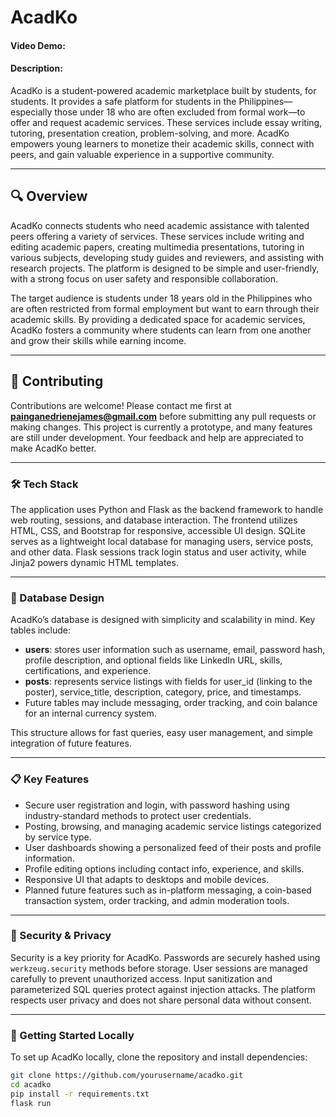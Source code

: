 # AcadKo  
#### Video Demo:  <URL HERE>  
#### Description:  
AcadKo is a student-powered academic marketplace built by students, for students. It provides a safe platform for students in the Philippines—especially those under 18 who are often excluded from formal work—to offer and request academic services. These services include essay writing, tutoring, presentation creation, problem-solving, and more. AcadKo empowers young learners to monetize their academic skills, connect with peers, and gain valuable experience in a supportive community.

---

## 🔍 Overview

AcadKo connects students who need academic assistance with talented peers offering a variety of services. These services include writing and editing academic papers, creating multimedia presentations, tutoring in various subjects, developing study guides and reviewers, and assisting with research projects. The platform is designed to be simple and user-friendly, with a strong focus on user safety and responsible collaboration.

The target audience is students under 18 years old in the Philippines who are often restricted from formal employment but want to earn through their academic skills. By providing a dedicated space for academic services, AcadKo fosters a community where students can learn from one another and grow their skills while earning income.

---

## 🤝 Contributing

Contributions are welcome! Please contact me first at **painganedrienejames@gmail.com** before submitting any pull requests or making changes. This project is currently a prototype, and many features are still under development. Your feedback and help are appreciated to make AcadKo better.

---

### 🛠 Tech Stack

The application uses Python and Flask as the backend framework to handle web routing, sessions, and database interaction. The frontend utilizes HTML, CSS, and Bootstrap for responsive, accessible UI design. SQLite serves as a lightweight local database for managing users, service posts, and other data. Flask sessions track login status and user activity, while Jinja2 powers dynamic HTML templates.

---

### 📁 Database Design

AcadKo’s database is designed with simplicity and scalability in mind. Key tables include:

- **users**: stores user information such as username, email, password hash, profile description, and optional fields like LinkedIn URL, skills, certifications, and experience.
- **posts**: represents service listings with fields for user_id (linking to the poster), service_title, description, category, price, and timestamps.
- Future tables may include messaging, order tracking, and coin balance for an internal currency system.

This structure allows for fast queries, easy user management, and simple integration of future features.

---

### 📋 Key Features

- Secure user registration and login, with password hashing using industry-standard methods to protect user credentials.
- Posting, browsing, and managing academic service listings categorized by service type.
- User dashboards showing a personalized feed of their posts and profile information.
- Profile editing options including contact info, experience, and skills.
- Responsive UI that adapts to desktops and mobile devices.
- Planned future features such as in-platform messaging, a coin-based transaction system, order tracking, and admin moderation tools.

---

### 🔐 Security & Privacy

Security is a key priority for AcadKo. Passwords are securely hashed using `werkzeug.security` methods before storage. User sessions are managed carefully to prevent unauthorized access. Input sanitization and parameterized SQL queries protect against injection attacks. The platform respects user privacy and does not share personal data without consent.

---

### 🚀 Getting Started Locally

To set up AcadKo locally, clone the repository and install dependencies:

```bash
git clone https://github.com/yourusername/acadko.git
cd acadko
pip install -r requirements.txt
flask run
